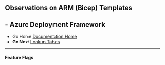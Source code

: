 ## Observations on ARM (Bicep) Templates 

## - Azure Deployment Framework ## 
- Go Home [Documentation Home](./index.md)
- **Go Next** [Lookup Tables](./Lookup_Tables.md)
* * *
####  Feature Flags

